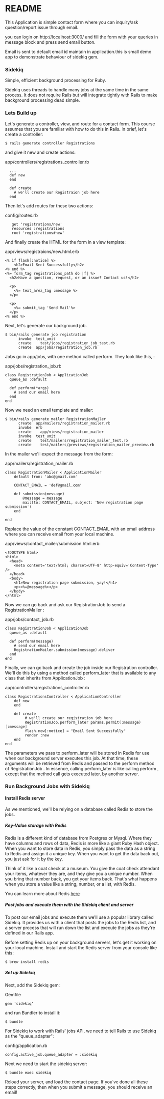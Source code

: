 # README

This Application is simple contact form where you can inquiry/ask question/report issue through email.

you can login on http://localhost:3000/ and fill the form with your queries in message block and press send email button.

Email is sent to default email id maintain in application.this is small demo app to demonstrate behaviour of sidekiq gem.


### Sidekiq

Simple, efficient background processing for Ruby.

Sidekiq uses threads to handle many jobs at the same time in the same process. It does not require Rails but will integrate tightly with Rails to make background processing dead simple.

### Lets Build up

Let's generate a controller, view, and route for a contact form. This course assumes that you are familiar with how to do this in Rails. In brief, let's create a controller:
```
$ rails generate controller Registrations
```
and give it  new  and  create  actions:

app/controllers/registrations_controller.rb
```
  ...
  def new
  end

  def create
    # we'll create our Registraion job here
  end
```
Then let's add routes for these two actions:

config/routes.rb
```
   get 'registrations/new'
   resources :registrations
   root 'registrations#new'
  ```
And finally create the HTML for the form in a view template:

app/views/registraions/new.html.erb
```
<% if flash[:notice] %>
	<h2>Email Sent Successfully</h2>
<% end %>
<%= form_tag registrations_path do |f| %>
  <h2>Have a question, request, or an issue? Contact us!</h2>

  <p>
    <%= text_area_tag :message %>
  </p>

  <p>
    <%= submit_tag 'Send Mail'%>
  </p>
<% end %>
```

Next, let's generate our background job.
```
$ bin/rails generate job registration
      invoke  test_unit
      create    test/jobs/registration_job_test.rb
      create  app/jobs/registration_job.rb
```
Jobs go in app/jobs, with one method called perform. They look like this, :

app/jobs/registration_job.rb
```
class RegistrationJob < ApplicationJob
  queue_as :default

  def perform(*args)
    # send our email here
  end
end
```
Now we need an email template and mailer:
```
$ bin/rails generate mailer RegistrationMailer
      create  app/mailers/registration_mailer.rb
      invoke  erb
      create    app/views/registration_mailer
      invoke  test_unit
      create    test/mailers/registration_mailer_test.rb
      create    test/mailers/previews/registration_mailer_preview.rb
```
      
In the mailer we'll expect the message from the form:

app/mailers/registration_mailer.rb
```
class RegistrationMailer < ApplicationMailer
	default from: 'abc@gmail.com'

	CONTACT_EMAIL = 'def@gmail.com'

	def submission(message)
    	@message = message
    	mail(to: CONTACT_EMAIL, subject: 'New registration page submission')
  	end

end
```

Replace the value of the constant   CONTACT_EMAIL  with an email address where you can receive email from your local machine.

app/views/contact_mailer/submission.html.erb
```
<!DOCTYPE html>
<html>
  <head>
    <meta content='text/html; charset=UTF-8' http-equiv='Content-Type' />
  </head>
  <body>
    <h1>New registration page submission, yay!</h1>
    <p><%=@message%></p>
  </body>
</html>
```
 Now we can go back and ask our  RegistrationJob  to send a  RegistrationMailer  :

app/jobs/contact_job.rb
```
class RegistrationJob < ApplicationJob
  queue_as :default

  def perform(message)
  	# send our email here
    RegistrationMailer.submission(message).deliver
  end
end
```
Finally, we can go back and create the job inside our Registration controller. We'll do this by using a method called  perform_later  that is available to any class that inherits from  ApplicationJob  :

app/controllers/registrations_controller.rb
```
class RegistrationsController < ApplicationController
	def new
	end

	def create
		 # we'll create our registration job here
		 RegistrationJob.perform_later params.permit(:message)[:message]
		 flash.now[:notice] = "Email Sent Successfully"
		 render :new
	end
end
```
 The parameters we pass to  perform_later  will be stored in Redis for use when our background server executes this job. At that time, these arguments will be retrieved from Redis and passed to the  perform  method of  RegistrationJob  . In essence, calling  perform_later  is like calling  perform  , except that the method call gets executed later, by another server.

### Run Background Jobs with Sidekiq

#### Install Redis server

  As we mentioned, we'll be relying on a database called Redis to store the jobs.

##### Key-Value storage with Redis

  Redis is a different kind of database from Postgres or Mysql. Where they have columns and rows of data, Redis is more like a giant Ruby  Hash  object. When you want to store data in Redis, you simply pass the data as a string to Redis and assign it a unique key. When you want to get the data back out, you just ask for it by the key.

  Think of it like a coat check at a museum. You give the coat check attendant your items, whatever they are, and they give you a unique number. When you bring that number back, you get your items back. That's what happens when you store a value like a string, number, or a list, with Redis.

You can learn more about Redis [here](https://redis.io/)

##### Post jobs and execute them with the Sidekiq client and server

  To post our email jobs and execute them we'll use a popular library called Sidekiq. It provides us with a client that posts the jobs to the Redis list, and a server process that will run down the list and execute the jobs as they're defined in our Rails app.

Before setting Redis up on your background servers, let's get it working on your local machine. Install and start the Redis server from your console like this:
```
$ brew install redis
```

##### Set up Sidekiq

Next, add the Sidekiq gem:

Gemfile
```
gem 'sidekiq'
```
and run Bundler to install it:
```
$ bundle
```
For Sidekiq to work with Rails' jobs API, we need to tell Rails to use Sidekiq as the "queue_adapter":

config/application.rb
```
config.active_job.queue_adapter = :sidekiq
```
Next we need to start the sidekiq server:
```
$ bundle exec sidekiq
```
Reload your server, and load the contact page. If you've done all these steps correctly, then when you submit a message, you should receive an email!

